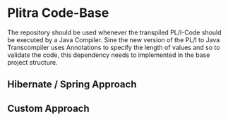 # Plitra Code-Base
The repository should be used whenever the transpiled PL/I-Code should be executed by a Java Compiler.
Sine the new version of the PL/I to Java Transcompiler uses Annotations to specify the length of values
and so to validate the code, this dependency needs to implemented in the base project structure.

## Hibernate / Spring Approach
## Custom Approach

